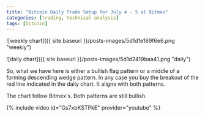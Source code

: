 ```yaml
---
title: "Bitcoin Daily Trade Setup for July 4 - 5 at Bitmex"
categories: [trading, technical analysis]
tags: [bitcoin]
---
```


![weekly chart]({{ site.baseurl }}/posts-images/5d1d1e189f6e6.png "weekly")

![daily chart]({{ site.baseurl }}/posts-images/5d1d2419baa41.png "daily")

So, what we have here is either a bullish flag pattern or a middle of a forming descending wedge pattern. 
In any case you buy the breakout of the red line indicated in the daily chart. It aligns with both patterns.

The chart follow Bitmex's. Both patterns are still bullish.

{% include video id="Gs7xbKSTPkE" provider="youtube" %}